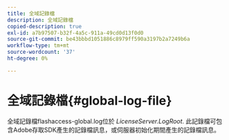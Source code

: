 ```yaml
---
title: 全域記錄檔
description: 全域記錄檔
copied-description: true
exl-id: a7b97507-b32f-4a5c-911a-49cd0d13f0d0
source-git-commit: be43bbbd1051886c8979ff590a3197b2a7249b6a
workflow-type: tm+mt
source-wordcount: '37'
ht-degree: 0%

---
```


# 全域記錄檔{#global-log-file}

全域記錄檔flashaccess-global.log位於 *LicenseServer.LogRoot*. 此記錄檔可包含Adobe存取SDK產生的記錄檔訊息，或伺服器初始化期間產生的記錄檔訊息。
